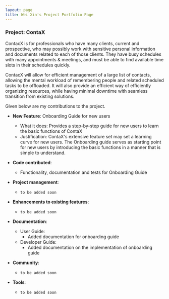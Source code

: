 ```yaml
---
layout: page
title: Wei Xin's Project Portfolio Page
---
```


### Project: ContaX

ContacX is for professionals who have many clients, current and prospective, who may possibly work with sensitive personal information and documents related to each of those clients. They have busy schedules with many appointments & meetings, and must be able to find available time slots in their schedules quickly.

ContacX will allow for efficient management of a large list of contacts, allowing the mental workload of remembering people and related scheduled tasks to be offloaded. It will also provide an efficient way of efficiently organizing resources, while having minimal downtime with seamless transition from existing solutions.

Given below are my contributions to the project.

* **New Feature**: Onboarding Guide for new users
  * What it does: Provides a step-by-step guide for new users to learn the basic functions of ContaX
  * Justification: ContaX's extensive feature set may set a learning curve for new users. The Onboarding guide serves as starting point for new users by introducing the basic functions in a manner that is simple to understand. 

* **Code contributed**: 
  * Functionality, documentation and tests for Onboarding Guide

* **Project management**:
  * `to be added soon`

* **Enhancements to existing features**:
  * `to be added soon`

* **Documentation**:
  * User Guide:
    * Added documentation for onboarding guide
  * Developer Guide:
    * Added documentation on the implementation of onboarding guide

* **Community**:
  * `to be added soon`

* **Tools**:
  * `to be added soon`
